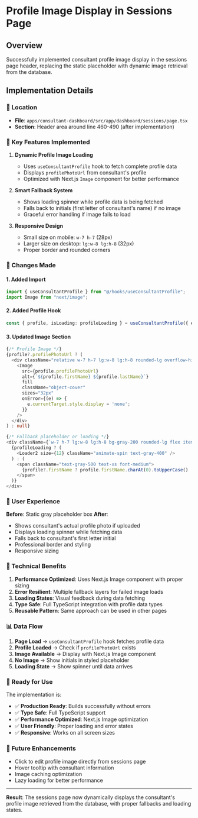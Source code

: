 # Profile Image Display in Sessions Page

## Overview
Successfully implemented consultant profile image display in the sessions page header, replacing the static placeholder with dynamic image retrieval from the database.

## Implementation Details

### 🎯 Location
- **File**: `apps/consultant-dashboard/src/app/dashboard/sessions/page.tsx`
- **Section**: Header area around line 460-490 (after implementation)

### 🔧 Key Features Implemented

1. **Dynamic Profile Image Loading**
   - Uses `useConsultantProfile` hook to fetch complete profile data
   - Displays `profilePhotoUrl` from consultant's profile
   - Optimized with Next.js `Image` component for better performance

2. **Smart Fallback System**
   - Shows loading spinner while profile data is being fetched
   - Falls back to initials (first letter of consultant's name) if no image
   - Graceful error handling if image fails to load

3. **Responsive Design**
   - Small size on mobile: `w-7 h-7` (28px)
   - Larger size on desktop: `lg:w-8 lg:h-8` (32px)
   - Proper border and rounded corners

### 📁 Changes Made

#### 1. Added Import
```typescript
import { useConsultantProfile } from "@/hooks/useConsultantProfile";
import Image from "next/image";
```

#### 2. Added Profile Hook
```typescript
const { profile, isLoading: profileLoading } = useConsultantProfile({ enabled: true });
```

#### 3. Updated Image Section
```typescript
{/* Profile Image */}
{profile?.profilePhotoUrl ? (
  <div className="relative w-7 h-7 lg:w-8 lg:h-8 rounded-lg overflow-hidden border border-gray-200">
    <Image
      src={profile.profilePhotoUrl}
      alt={`${profile.firstName} ${profile.lastName}`}
      fill
      className="object-cover"
      sizes="32px"
      onError={(e) => {
        e.currentTarget.style.display = 'none';
      }}
    />
  </div>
) : null}

{/* Fallback placeholder or loading */}
<div className={`w-7 h-7 lg:w-8 lg:h-8 bg-gray-200 rounded-lg flex items-center justify-center ${profile?.profilePhotoUrl ? 'hidden' : ''}`}>
  {profileLoading ? (
    <Loader2 size={12} className="animate-spin text-gray-400" />
  ) : (
    <span className="text-gray-500 text-xs font-medium">
      {profile?.firstName ? profile.firstName.charAt(0).toUpperCase() : user?.firstName ? user.firstName.charAt(0).toUpperCase() : 'C'}
    </span>
  )}
</div>
```

### 🎨 User Experience

**Before**: Static gray placeholder box
**After**: 
- Shows consultant's actual profile photo if uploaded
- Displays loading spinner while fetching data
- Falls back to consultant's first letter initial
- Professional border and styling
- Responsive sizing

### 🔧 Technical Benefits

1. **Performance Optimized**: Uses Next.js Image component with proper sizing
2. **Error Resilient**: Multiple fallback layers for failed image loads
3. **Loading States**: Visual feedback during data fetching
4. **Type Safe**: Full TypeScript integration with profile data types
5. **Reusable Pattern**: Same approach can be used in other pages

### 📊 Data Flow

1. **Page Load** → `useConsultantProfile` hook fetches profile data
2. **Profile Loaded** → Check if `profilePhotoUrl` exists
3. **Image Available** → Display with Next.js Image component
4. **No Image** → Show initials in styled placeholder
5. **Loading State** → Show spinner until data arrives

### 🚀 Ready for Use

The implementation is:
- ✅ **Production Ready**: Builds successfully without errors
- ✅ **Type Safe**: Full TypeScript support
- ✅ **Performance Optimized**: Next.js Image optimization
- ✅ **User Friendly**: Proper loading and error states
- ✅ **Responsive**: Works on all screen sizes

### 🔮 Future Enhancements

- Click to edit profile image directly from sessions page
- Hover tooltip with consultant information
- Image caching optimization
- Lazy loading for better performance

---

**Result**: The sessions page now dynamically displays the consultant's profile image retrieved from the database, with proper fallbacks and loading states.